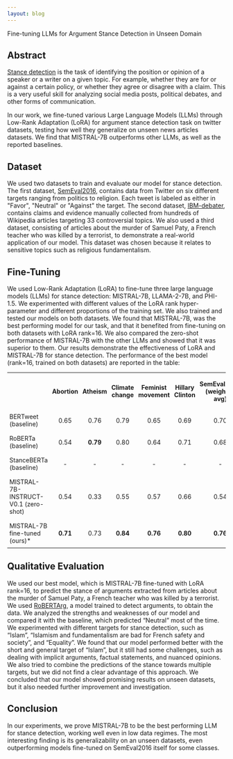 ```yaml
---
layout: blog
---
```

<span class="post-title">Fine-tuning LLMs for Argument Stance Detection in Unseen Domain</span>

## <span class="section-bar"></span> Abstract

[Stance detection](https://paperswithcode.com/task/stance-detection) is the task of identifying the position or opinion of a speaker or a writer on a given topic. For example, whether they are for or against a certain policy, or whether they agree or disagree with a claim. This is a very useful skill for analyzing social media posts, political debates, and other forms of communication.

In our work, we fine-tuned various Large Language Models (LLMs) through Low-Rank Adaptation (LoRA) for argument stance detection task on twitter datasets, testing how well they generalize on unseen news articles datasets. We find that MISTRAL-7B outperforms other LLMs, as well as the reported baselines.

## <span class="section-bar"></span> Dataset

We used two datasets to train and evaluate our model for stance detection. The first dataset, [SemEval2016](https://aclanthology.org/S16-1003/), contains data from Twitter on six different targets ranging from politics to religion. Each tweet is labeled as either in "Favor", "Neutral" or "Against" the target. The second dataset, [IBM-debater](https://aclanthology.org/E17-1024/), contains claims and evidence manually collected from hundreds of Wikipedia articles targeting 33 controversial topics. We also used a third dataset, consisting of articles about the murder of Samuel Paty, a French teacher who was killed by a terrorist, to demonstrate a real-world application of our model. This dataset was chosen because it relates to sensitive topics such as religious fundamentalism.

## <span class="section-bar"></span> Fine-Tuning

We used Low-Rank Adaptation (LoRA) to fine-tune three large language models (LLMs) for stance detection: MISTRAL-7B, LLAMA-2-7B, and PHI-1.5. We experimented with different values of the LoRA rank hyper-parameter and different proportions of the training set. We also trained and tested our models on both datasets. We found that MISTRAL-7B, was the best performing model for our task, and that it benefited from fine-tuning on both datasets with LoRA rank=16. We also compared the zero-shot performance of MISTRAL-7B with the other LLMs and showed that it was superior to them. Our results demonstrate the effectiveness of LoRA and MISTRAL-7B for stance detection. The performance of the best model (rank=16, trained on both datasets) are reported in the table:

<table style="border-collapse: collapse; font-size: 14px; width: 100%;">
  <tr>
    <th style="border:1px; padding: 8px 5px; text-align: center;"></th>
    <th style="border:1px; padding: 8px 5px; text-align: center;">Abortion</th>
    <th style="border:1px; padding: 8px 5px; text-align: center;">Atheism</th>
    <th style="border:1px; padding: 8px 5px; text-align: center;">Climate change</th>
    <th style="border:1px; padding: 8px 5px; text-align: center;">Feminist movement</th>
    <th style="border:1px; padding: 8px 5px; text-align: center;">Hillary Clinton</th>
    <th style="border:1px; padding: 8px 5px; text-align: center;">SemEval2016 (weighted avg)</th>
    <th style="border:1px; padding: 8px 5px; text-align: center;">IBM-debater (weighted avg)</th>
  </tr>
  <tr>
    <td style="border:1px; padding: 8px 5px; text-align: left;">BERTweet (baseline)</td>
    <td style="border:1px; padding: 8px 5px; text-align: center;">0.65</td>
    <td style="border:1px; padding: 8px 5px; text-align: center;">0.76</td>
    <td style="border:1px; padding: 8px 5px; text-align: center;">0.79</td>
    <td style="border:1px; padding: 8px 5px; text-align: center;">0.65</td>
    <td style="border:1px; padding: 8px 5px; text-align: center;">0.69</td>
    <td style="border:1px; padding: 8px 5px; text-align: center;">0.70</td>
    <td style="border:1px; padding: 8px 5px; text-align: center;">-</td>
  </tr>
  <tr>
    <td style="border:1px; padding: 8px 5px; text-align: left;">RoBERTa (baseline)</td>
    <td style="border:1px; padding: 8px 5px; text-align: center;">0.54</td>
    <td style="border:1px; padding: 8px 5px; text-align: center;"><b>0.79</b></td>
    <td style="border:1px; padding: 8px 5px; text-align: center;">0.80</td>
    <td style="border:1px; padding: 8px 5px; text-align: center;">0.64</td>
    <td style="border:1px; padding: 8px 5px; text-align: center;">0.71</td>
    <td style="border:1px; padding: 8px 5px; text-align: center;">0.68</td>
    <td style="border:1px; padding: 8px 5px; text-align: center;">-</td>
  </tr>
  <tr>
    <td style="border:1px; padding: 8px 5px; text-align: left;">StanceBERTa (baseline)</td>
    <td style="border:1px; padding: 8px 5px; text-align: center;">-</td>
    <td style="border:1px; padding: 8px 5px; text-align: center;">-</td>
    <td style="border:1px; padding: 8px 5px; text-align: center;">-</td>
    <td style="border:1px; padding: 8px 5px; text-align: center;">-</td>
    <td style="border:1px; padding: 8px 5px; text-align: center;">-</td>
    <td style="border:1px; padding: 8px 5px; text-align: center;">-</td>
    <td style="border:1px; padding: 8px 5px; text-align: center;">0.61</td>
  </tr>
  <tr>
    <td style="border:1px; padding: 8px 5px; text-align: left;">MISTRAL-7B-INSTRUCT-V0.1 (zero-shot)</td>
    <td style="border:1px; padding: 8px 5px; text-align: center;">0.54</td>
    <td style="border:1px; padding: 8px 5px; text-align: center;">0.33</td>
    <td style="border:1px; padding: 8px 5px; text-align: center;">0.55</td>
    <td style="border:1px; padding: 8px 5px; text-align: center;">0.57</td>
    <td style="border:1px; padding: 8px 5px; text-align: center;">0.66</td>
    <td style="border:1px; padding: 8px 5px; text-align: center;">0.54</td>
    <td style="border:1px; padding: 8px 5px; text-align: center;">0.44</td>
  </tr>
  <tr>
    <td style="border:1px; padding: 8px 5px; text-align: left;">MISTRAL-7B fine-tuned (ours)*</td>
    <td style="border:1px; padding: 8px 5px; text-align: center;"><b>0.71</b></td>
    <td style="border:1px; padding: 8px 5px; text-align: center;">0.73</td>
    <td style="border:1px; padding: 8px 5px; text-align: center;"><b>0.84</b></td>
    <td style="border:1px; padding: 8px 5px; text-align: center;"><b>0.76</b></td>
    <td style="border:1px; padding: 8px 5px; text-align: center;"><b>0.80</b></td>
    <td style="border:1px; padding: 8px 5px; text-align: center;"><b>0.76</b></td>
    <td style="border:1px; padding: 8px 5px; text-align: center;"><b>0.92</b></td>
  </tr>
</table>

## <span class="section-bar"></span> Qualitative Evaluation

We used our best model, which is MISTRAL-7B fine-tuned with LoRA rank=16, to predict the stance of arguments extracted from articles about the murder of Samuel Paty, a French teacher who was killed by a terrorist. We used [RoBERTArg](https://huggingface.co/chkla/roberta-argument), a model trained to detect arguments, to obtain the data. We analyzed the strengths and weaknesses of our model and compared it with the baseline, which predicted “Neutral” most of the time. We experimented with different targets for stance detection, such as “Islam”, “Islamism and fundamentalism are bad for French safety and society”, and “Equality”. We found that our model performed better with the short and general target of “Islam”, but it still had some challenges, such as dealing with implicit arguments, factual statements, and nuanced opinions. We also tried to combine the predictions of the stance towards multiple targets, but we did not find a clear advantage of this approach. We concluded that our model showed promising results on unseen datasets, but it also needed further improvement and investigation.

## <span class="section-bar"></span> Conclusion

In our experiments, we prove MISTRAL-7B to be the best performing LLM for stance detection, working well even in low data regimes. The most interesting finding is its generalizability on an unseen datasets, even outperforming models fine-tuned on SemEval2016 itself for some classes.
